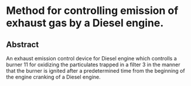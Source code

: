 # Method for controlling emission of exhaust gas by a Diesel engine.

## Abstract
An exhaust emission control device for Diesel engine which controlls a burner 11 for oxidizing the particulates trapped in a filter 3 in the manner that the burner is ignited after a predetermined time from the beginning of the engine cranking of a Diesel engine.
